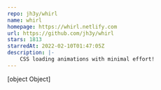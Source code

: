 ```yaml
---
repo: jh3y/whirl
name: whirl
homepage: https://whirl.netlify.com
url: https://github.com/jh3y/whirl
stars: 1813
starredAt: 2022-02-10T01:47:05Z
description: |-
    CSS loading animations with minimal effort!
---
```


[object Object]
